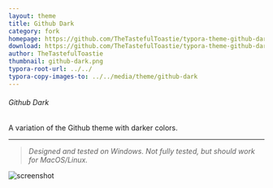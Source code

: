 ```yaml
---
layout: theme
title: Github Dark
category: fork
homepage: https://github.com/TheTastefulToastie/typora-theme-github-dark
download: https://github.com/TheTastefulToastie/typora-theme-github-dark/archive/master.zip
author: TheTastefulToastie
thumbnail: github-dark.png
typora-root-url: ../../
typora-copy-images-to: ../../media/theme/github-dark
---
```


###### Github Dark

A variation of the Github theme with darker colors.

----

> *Designed and tested on Windows. Not fully tested, but should work for MacOS/Linux.*

![screenshot](/media/theme/github-dark/github-dark.png)
